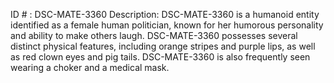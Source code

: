 ID # : DSC-MATE-3360
Description: DSC-MATE-3360 is a humanoid entity identified as a female human politician, known for her humorous personality and ability to make others laugh. DSC-MATE-3360 possesses several distinct physical features, including orange stripes and purple lips, as well as red clown eyes and pig tails. DSC-MATE-3360 is also frequently seen wearing a choker and a medical mask.